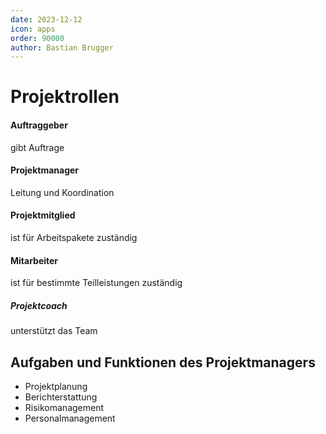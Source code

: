 ```yaml
---
date: 2023-12-12
icon: apps
order: 90000
author: Bastian Brugger
---
```


# Projektrollen

#### Auftraggeber

gibt Auftrage

#### Projektmanager

Leitung und Koordination

#### Projektmitglied

ist für Arbeitspakete zuständig

#### Mitarbeiter

ist für bestimmte Teilleistungen zuständig

##### Projektcoach

unterstützt das Team

## Aufgaben und Funktionen des Projektmanagers

- Projektplanung
- Berichterstattung
- Risikomanagement
- Personalmanagement
